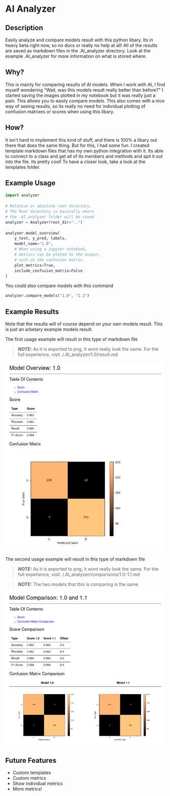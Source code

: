 # AI Analyzer
## Description
Easily analyze and compare models result with this python libary.
Its in heavy beta right now, so no docs or really no help at all!
All of the results are saved as markdown files in the .AI_analyzer directory.
Look at the example .AI_analyzer for more information on what is stored where.

## Why?
This is mainly for comparing results of AI models.
When I work with AI, I find myself wondering "Wait, was this models result really better than before?"
I started saving the images plotted in my notebook but it was really just a pain.
This allows you to easily compare models. This also comes with a nice way
of seeing results, so its really no need for individual plotting of confusion matrixes
or scores when using this libary.

## How?
It isn't hard to implement this kind of stuff, and there is 100% 
a libary out there that does the same thing. But for this, I had
some fun. I created template markdown files that has my own
python integration with it. Its able to connect to a class and
get all of its members and methods and spit it out into the file. Its pretty cool!
To have a closer look, take a look at the templates folder.

## Example Usage
```python
import analyzer

# Relative or absolute root directory.
# The Root directory is basically where
# the .AI_analyzer folder will be saved
analyzer = Analyzer(root_dir="..")

analyzer.model_overview(
    y_test, y_pred, labels,
    model_name="1.0",
    # When using a jupyter notebook,
    # metrics can be ploted to the output,
    # such as the confusion matrix.
    plot_metrics=True,              
    include_confusion_matrix=False
)
```

You could also compare models with this command
```python
analyzer.compare_models("1.0", "1.1")
```

## Example Results
Note that the results will of course depend on your own models
result. This is just an arbetary example models result.

The first usage example will result in this type of markdown file
> **_NOTE:_** As it is exported to png, it wont really look the same. For the full experience, visit ./.AI_analyzer/1.0/result.md

![](./previews/1.0-result.png)

The second usage example will result in this type of markdown file
> **_NOTE:_** As it is exported to png, it wont really look the same. For the full experience, visit ./.AI_analyzer/comparisons/1.0-1.1.md

> **_NOTE:_**  The two models that this is comparing is the same

![](./previews/1.0-1.1.png)

## Future Features
- Custom templates
- Custom metrics
- Show individual metrics
- More metrics!
